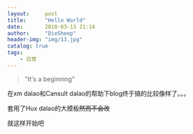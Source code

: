 ```yaml
---
layout:     post
title:      "Hello World"
date:       2018-03-13 21:14
author:     "DieSheep"
header-img: "img/13.jpg"
catalog: true
tags:
    - 日常
---
```

> "It's a beginning"

在xm dalao和Cansult dalao的帮助下blog终于搞的比较像样了。。。

套用了Hux dalao的大模板~~然而不会改~~

就这样开始吧
